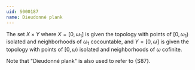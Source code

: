 ```yaml
---
uid: S000187
name: Dieudonné plank
---
```


The set $X\times Y$ 
where $X=[0,\omega_1]$ is given the topology with points of $[0,\omega_1)$
isolated and neighborhoods of $\omega_1$ cocountable,
and $Y=[0,\omega]$ is given the topology with points of $[0,\omega)$
isolated and neighborhoods of $\omega$ cofinite.

Note that "Dieudonné plank" is also used to refer to {S87}.
